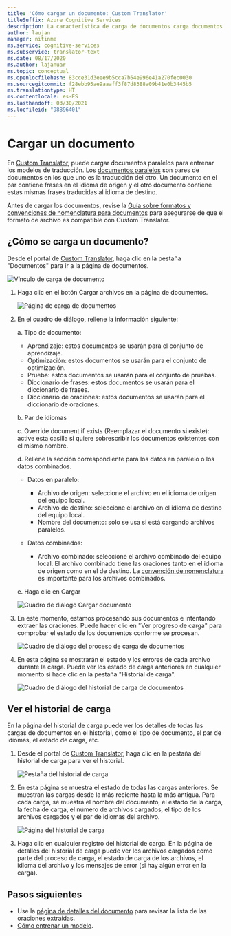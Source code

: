 ```yaml
---
title: 'Cómo cargar un documento: Custom Translator'
titleSuffix: Azure Cognitive Services
description: La característica de carga de documentos carga documentos en paralelo (dos documentos donde uno es el origen y el otro es la traducción) en el servicio.
author: laujan
manager: nitinme
ms.service: cognitive-services
ms.subservice: translator-text
ms.date: 08/17/2020
ms.author: lajanuar
ms.topic: conceptual
ms.openlocfilehash: 83cce31d3eee9b5cca7b54e996e41a270fec0030
ms.sourcegitcommit: f28ebb95ae9aaaff3f87d8388a09b41e0b3445b5
ms.translationtype: HT
ms.contentlocale: es-ES
ms.lasthandoff: 03/30/2021
ms.locfileid: "98896401"
---
```

# <a name="upload-a-document"></a>Cargar un documento

En [Custom Translator](https://portal.customtranslator.azure.ai), puede cargar documentos paralelos para entrenar los modelos de traducción. Los [documentos paralelos](what-are-parallel-documents.md) son pares de documentos en los que uno es la traducción del otro. Un documento en el par contiene frases en el idioma de origen y el otro documento contiene estas mismas frases traducidas al idioma de destino.

Antes de cargar los documentos, revise la [Guía sobre formatos y convenciones de nomenclatura para documentos](document-formats-naming-convention.md) para asegurarse de que el formato de archivo es compatible con Custom Translator.

## <a name="how-to-upload-document"></a>¿Cómo se carga un documento?

Desde el portal de [Custom Translator](https://portal.customtranslator.azure.ai), haga clic en la pestaña "Documentos" para ir a la página de documentos.

![Vínculo de carga de documento](media/how-to/how-to-upload-1.png)


1.  Haga clic en el botón Cargar archivos en la página de documentos.

    ![Página de carga de documentos](media/how-to/how-to-upload-2.png)

2.  En el cuadro de diálogo, rellene la información siguiente:

    a.  Tipo de documento:

    -  Aprendizaje: estos documentos se usarán para el conjunto de aprendizaje.
    -  Optimización: estos documentos se usarán para el conjunto de optimización.
    -  Prueba: estos documentos se usarán para el conjunto de pruebas.
    -  Diccionario de frases: estos documentos se usarán para el diccionario de frases.
    -  Diccionario de oraciones: estos documentos se usarán para el diccionario de oraciones.

    b.  Par de idiomas

    c.  Override document if exists (Reemplazar el documento si existe): active esta casilla si quiere sobrescribir los documentos existentes con el mismo nombre.

    d.  Rellene la sección correspondiente para los datos en paralelo o los datos combinados.

    -  Datos en paralelo:
        -  Archivo de origen: seleccione el archivo en el idioma de origen del equipo local.
        -  Archivo de destino: seleccione el archivo en el idioma de destino del equipo local.
        -  Nombre del documento: solo se usa si está cargando archivos paralelos.

    - Datos combinados:
        -  Archivo combinado: seleccione el archivo combinado del equipo local. El archivo combinado tiene las oraciones tanto en el idioma de origen como en el de destino. La [convención de nomenclatura](document-formats-naming-convention.md) es importante para los archivos combinados.

    e.  Haga clic en Cargar

    ![Cuadro de diálogo Cargar documento](media/how-to/how-to-upload-dialog.png)

3.  En este momento, estamos procesando sus documentos e intentando extraer las oraciones. Puede hacer clic en "Ver progreso de carga" para comprobar el estado de los documentos conforme se procesan.

    ![Cuadro de diálogo del proceso de carga de documentos](media/how-to/how-to-upload-processing-dialog.png)

4.  En esta página se mostrarán el estado y los errores de cada archivo durante la carga. Puede ver los estado de carga anteriores en cualquier momento si hace clic en la pestaña "Historial de carga".

    ![Cuadro de diálogo del historial de carga de documentos](media/how-to/how-to-upload-document-history.png)


## <a name="view-upload-history"></a>Ver el historial de carga

En la página del historial de carga puede ver los detalles de todas las cargas de documentos en el historial, como el tipo de documento, el par de idiomas, el estado de carga, etc.

1. Desde el portal de [Custom Translator](https://portal.customtranslator.azure.ai), haga clic en la pestaña del historial de carga para ver el historial.

    ![Pestaña del historial de carga](media/how-to/how-to-upload-history-1.png)

2. En esta página se muestra el estado de todas las cargas anteriores. Se muestran las cargas desde la más reciente hasta la más antigua. Para cada carga, se muestra el nombre del documento, el estado de la carga, la fecha de carga, el número de archivos cargados, el tipo de los archivos cargados y el par de idiomas del archivo.

    ![Página del historial de carga](media/how-to/how-to-document-history-2.png)

3. Haga clic en cualquier registro del historial de carga. En la página de detalles del historial de carga puede ver los archivos cargados como parte del proceso de carga, el estado de carga de los archivos, el idioma del archivo y los mensajes de error (si hay algún error en la carga).

## <a name="next-steps"></a>Pasos siguientes

- Use la [página de detalles del documento](how-to-view-document-details.md) para revisar la lista de las oraciones extraídas.
- [Cómo entrenar un modelo](how-to-train-model.md).
